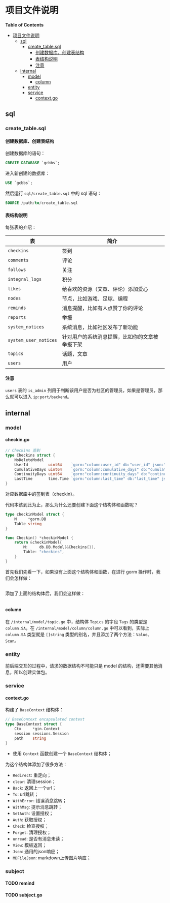 # 项目文件说明

<!-- markdown-toc start - Don't edit this section. Run M-x markdown-toc-refresh-toc -->
**Table of Contents**

- [项目文件说明](#项目文件说明)
    - [sql](#sql)
        - [create_table.sql](#create_tablesql)
            - [创建数据库、创建表结构](#创建数据库创建表结构)
            - [表结构说明](#表结构说明)
            - [注意](#注意)
    - [internal](#internal)
        - [model](#model)
            - [column](#column)
        - [entity](#entity)
        - [service](#service)
            - [context.go](#contextgo)

<!-- markdown-toc end -->

## sql
### create_table.sql
#### 创建数据库、创建表结构

创建数据库的语句：

```sql
CREATE DATABASE `gcbbs`;
```

进入新创建的数据库：

```sql
USE `gcbbs`;
```

然后运行 `sql/create_table.sql` 中的 sql 语句：

```sql
SOURCE /path/to/create_table.sql
```

#### 表结构说明

每张表的介绍：

| 表                    | 简介                                           |
|-----------------------|------------------------------------------------|
| `checkins`            | 签到                                           |
| `comments`            | 评论                                           |
| `follows`             | 关注                                           |
| `integral_logs`       | 积分                                           |
| `likes`               | 给喜欢的资源（文章、评论）添加爱心             |
| `nodes`               | 节点，比如游戏、足球、编程                     |
| `reminds`             | 消息提醒，比如有人点赞了你的评论               |
| `reports`             | 举报                                           |
| `system_notices`      | 系统消息，比如社区发布了新功能                 |
| `system_user_notices` | 针对用户的系统消息提醒，比如你的文章被举报下架 |
| `topics`              | 话题，文章                                     |
| `users`               | 用户                                           |

#### 注意

`users` 表的 `is_admin` 列用于判断该用户是否为社区的管理员，如果是管理员，那么就可以进入 `ip:port/backend`。

## internal
### model

#### checkin.go

```go
// Checkins 签到
type Checkins struct {
	NoDeleteModel
	UserId         uint64    `gorm:"column:user_id" db:"user_id" json:"user_id" form:"user_id"`                                 // 用户 ID
	CumulativeDays uint64    `gorm:"column:cumulative_days" db:"cumulative_days" json:"cumulative_days" form:"cumulative_days"` // 累积签到（天）
	ContinuityDays uint64    `gorm:"column:continuity_days" db:"continuity_days" json:"continuity_days" form:"continuity_days"` // 连续签到（天）
	LastTime       time.Time `gorm:"column:last_time" db:"last_time" json:"last_time" form:"last_time"`                         // 最后签到时间
}
```

对应数据库中的签到表（checkin）。

代码本该到此为止，那么为什么还要创建下面这个结构体和函数呢？

```go
type checkinModel struct {
	M     *gorm.DB
	Table string
}

func Checkin() *checkinModel {
	return &checkinModel{
		M:     db.DB.Model(&Checkins{}),
		Table: "checkins",
	}
}
```

首先我们先看一下，如果没有上面这个结构体和函数，在进行 gorm 操作时，我们会怎样做：

<!-- TODO -->

```go
```

添加了上面的结构体后，我们会这样做：

<!-- TODO -->

```go
```
#### column

在 `/internal/model/topic.go` 中，结构体 `Topics` 的字段 `Tags` 的类型是 `column.SA`，在 `/internal/model/column/column.go` 中可以看到，实际上 `column.SA` 类型就是 `[]string` 类型的别名，并且添加了两个方法：`Value`、`Scan`。

### entity
前后端交互的过程中，请求的数据结构不可能只是 model 的结构，还需要其他消息，所以创建实体包。
### service
#### context.go

构建了 `BaseContext` 结构体：

```go
// BaseContext encapsulated context
type BaseContext struct {
	Ctx     *gin.Context
	session sessions.Session
	path    string
}
```

- 使用 `Context` 函数创建一个 `BaseContext` 结构体；

为这个结构体添加了很多方法：

- `Redirect`: 重定向；
- `clear`: 清理session；
- `Back`: 返回上一个url；
- `To`: url跳转；
- `WithError`: 错误消息跳转；
- `WithMsg`: 提示消息跳转；
- `SetAuth`: 设置授权；
- `Auth`: 获取授权；
- `Check`: 检查授权；
- `Forget`: 清理授权；
- `unread`: 是否有消息未读；
- `View`: 模板返回；
- `Json`: 通用的json响应；
- `MDFileJson`: markdown上传图片响应；

### subject
#### TODO remind
#### TODO subject.go
